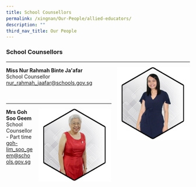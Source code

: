 ```yaml
---
title: School Counsellors
permalink: /xingnan/Our-People/allied-educators/
description: ""
third_nav_title: Our People
---
```

### School Counsellors


* * *

<img src="/images/Our%20Staff/03%20EAS%20and%20Others/ae2.png" style="width:200px;height:200px;margin-left:15px;" align = "right"> 

**Miss Nur Rahmah Binte Ja'afar**
<br>School Counsellor<br>
[nur\_rahmah\_jaafar@schools.gov.sg](mailto:nur_rahmah_jaafar@schools.gov.sg) <br><br>
<br>


* * *
<img src="/images/Our%20Staff/03%20EAS%20and%20Others/ae1.png" style="width:200px;height:200px;margin-left:15px;" align = "right"> **Mrs Goh Soo Geem**
<br>School Counsellor - Part time<br>
[goh-lim\_soo\_geem@schools.gov.sg](mailto:goh-lim_soo_geem@schools.gov.sg) 
<br>
<br>
<br>
<br>
